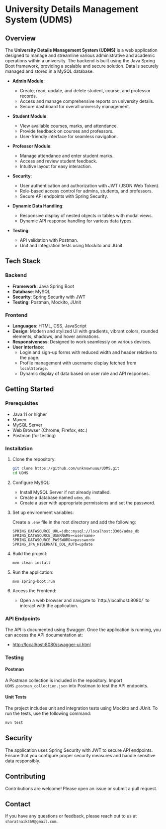 
# University Details Management System (UDMS)

## Overview

The **University Details Management System (UDMS)** is a web application designed to manage and streamline various administrative and academic operations within a university. The backend is built using the Java Spring Boot framework, providing a scalable and secure solution. Data is securely managed and stored in a MySQL database.

- **Admin Module**:
  - Create, read, update, and delete student, course, and professor records.
  - Access and manage comprehensive reports on university details.
  - Secure dashboard for overall university management.

- **Student Module**:
  - View available courses, marks, and attendance.
  - Provide feedback on courses and professors.
  - User-friendly interface for seamless navigation.

- **Professor Module**:
  - Manage attendance and enter student marks.
  - Access and review student feedback.
  - Intuitive layout for easy interaction.

- **Security**:
  - User authentication and authorization with JWT (JSON Web Token).
  - Role-based access control for admins, students, and professors.
  - Secure API endpoints with Spring Security.

- **Dynamic Data Handling**:
  - Responsive display of nested objects in tables with modal views.
  - Dynamic API response handling for various data types.

- **Testing**:
  - API validation with Postman.
  - Unit and integration tests using Mockito and JUnit.

## Tech Stack

### Backend

- **Framework**: Java Spring Boot
- **Database**: MySQL
- **Security**: Spring Security with JWT
- **Testing**: Postman, Mockito, JUnit

### Frontend

- **Languages**: HTML, CSS, JavaScript
- **Design**: Modern and stylized UI with gradients, vibrant colors, rounded elements, shadows, and hover animations.
- **Responsiveness**: Designed to work seamlessly on various devices.
- **User Interface**: 
  - Login and sign-up forms with reduced width and header relative to the page.
  - Profile management with username display fetched from `localStorage`.
  - Dynamic display of data based on user role and API responses.

## Getting Started

### Prerequisites

- Java 11 or higher
- Maven
- MySQL Server
- Web Browser (Chrome, Firefox, etc.)
- Postman (for testing)

### Installation

1. Clone the repository:

   ```bash
   git clone https://github.com/unknownuuu/UDMS.git
   cd UDMS
   ```

2. Configure MySQL:

   - Install MySQL Server if not already installed.
   - Create a database named `udms_db`.
   - Create a user with appropriate permissions and set the password.

3. Set up environment variables:

   Create a `.env` file in the root directory and add the following:

   ```plaintext
   SPRING_DATASOURCE_URL=jdbc:mysql://localhost:3306/udms_db
   SPRING_DATASOURCE_USERNAME=<username>
   SPRING_DATASOURCE_PASSWORD=<password>
   SPRING_JPA_HIBERNATE_DDL_AUTO=update
   ```

4. Build the project:

   ```bash
   mvn clean install
   ```

5. Run the application:

   ```bash
   mvn spring-boot:run
   ```
6. Access the Frontend:

   - Open a web browser and navigate to \`http://localhost:8080/\` to interact with the application.
     
### API Endpoints

The API is documented using Swagger. Once the application is running, you can access the API documentation at:

- [http://localhost:8080/swagger-ui.html](http://localhost:8080/swagger-ui.html)

### Testing

#### Postman

A Postman collection is included in the repository. Import `UDMS.postman_collection.json` into Postman to test the API endpoints.

#### Unit Tests

The project includes unit and integration tests using Mockito and JUnit. To run the tests, use the following command:

```bash
mvn test
```

## Security

The application uses Spring Security with JWT to secure API endpoints. Ensure that you configure proper security measures and handle sensitive data responsibly.

## Contributing

Contributions are welcome! Please open an issue or submit a pull request.

## Contact

If you have any questions or feedback, please reach out to us at `sharatnaik369@gmail.com`.
